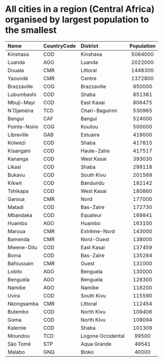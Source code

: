 # All cities in a region (Central Africa) organised by largest population to the smallest

| Name | CountryCode | District | Population |
| :--- | :--- | :--- | :---: |
|Kinshasa|COD|Kinshasa|5064000|
|Luanda|AGO|Luanda|2022000|
|Douala|CMR|Littoral|1448300|
|Yaoundé|CMR|Centre|1372800|
|Brazzaville|COG|Brazzaville|950000|
|Lubumbashi|COD|Shaba|851381|
|Mbuji-Mayi|COD|East Kasai|806475|
|N´Djaména|TCD|Chari-Baguirmi|530965|
|Bangui|CAF|Bangui|524000|
|Pointe-Noire|COG|Kouilou|500000|
|Libreville|GAB|Estuaire|419000|
|Kolwezi|COD|Shaba|417810|
|Kisangani|COD|Haute-Zaïre|417517|
|Kananga|COD|West Kasai|393030|
|Likasi|COD|Shaba|299118|
|Bukavu|COD|South Kivu|201569|
|Kikwit|COD|Bandundu|182142|
|Tshikapa|COD|West Kasai|180860|
|Garoua|CMR|Nord|177000|
|Matadi|COD|Bas-Zaïre|172730|
|Mbandaka|COD|Equateur|169841|
|Huambo|AGO|Huambo|163100|
|Maroua|CMR|Extrême-Nord|143000|
|Bamenda|CMR|Nord-Ouest|138000|
|Mwene-Ditu|COD|East Kasai|137459|
|Boma|COD|Bas-Zaïre|135284|
|Bafoussam|CMR|Ouest|131000|
|Lobito|AGO|Benguela|130000|
|Benguela|AGO|Benguela|128300|
|Namibe|AGO|Namibe|118200|
|Uvira|COD|South Kivu|115590|
|Nkongsamba|CMR|Littoral|112454|
|Butembo|COD|North Kivu|109406|
|Goma|COD|North Kivu|109094|
|Kalemie|COD|Shaba|101309|
|Moundou|TCD|Logone Occidental|99500|
|São Tomé|STP|Aqua Grande|49541|
|Malabo|GNQ|Bioko|40000|
